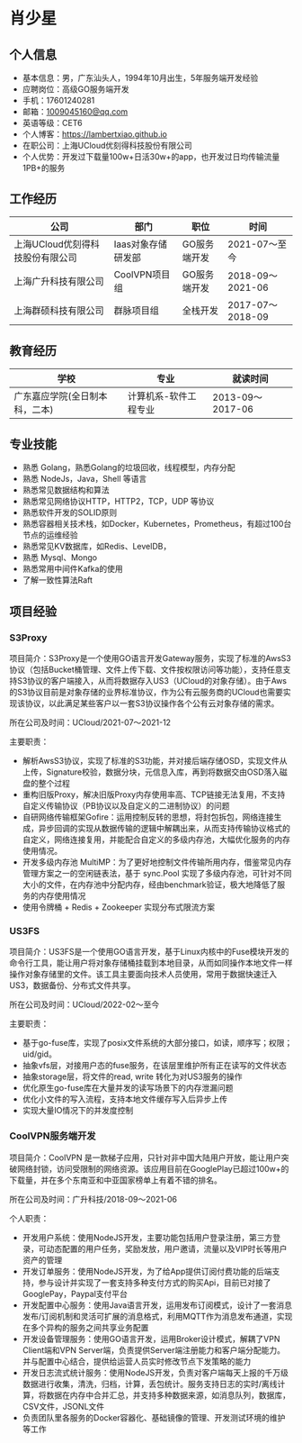 # 肖少星

## 个人信息

- 基本信息：男，广东汕头人，1994年10月出生，5年服务端开发经验
- 应聘岗位：高级GO服务端开发
- 手机：17601240281 
- 邮箱：1009045160@qq.com
- 英语等级：CET6
- 个人博客：https://lambertxiao.github.io
- 在职公司：上海UCloud优刻得科技股份有限公司
- 个人优势：开发过下载量100w+日活30w+的app，也开发过日均传输流量1PB+的服务

## 工作经历

| 公司 | 部门 | 职位 | 时间 |
| - | - | - | - |
| 上海UCloud优刻得科技股份有限公司 | Iaas对象存储研发部 | GO服务端开发 | 2021-07～至今 |
| 上海广升科技有限公司 | CoolVPN项目组 | GO服务端开发 | 2018-09～2021-06 |
| 上海群硕科技有限公司 | 群脉项目组 | 全栈开发 | 2017-07～2018-09 |

## 教育经历

| 学校 | 专业 | 就读时间 |
| - | - | - |
| 广东嘉应学院(全日制本科，二本) | 计算机系-软件工程专业 | 2013-09～2017-06 |

## 专业技能

- 熟悉 Golang，熟悉Golang的垃圾回收，线程模型，内存分配
- 熟悉 NodeJs，Java，Shell 等语言
- 熟悉常见数据结构和算法
- 熟悉常见网络协议HTTP，HTTP2，TCP，UDP 等协议
- 熟悉软件开发的SOLID原则
- 熟悉容器相关技术栈，如Docker，Kubernetes，Prometheus，有超过100台节点的运维经验
- 熟悉常见KV数据库，如Redis、LevelDB，
- 熟悉 Mysql、Mongo
- 熟悉常用中间件Kafka的使用
- 了解一致性算法Raft

## 项目经验

### S3Proxy

项目简介：S3Proxy是一个使用GO语言开发Gateway服务，实现了标准的AwsS3协议（包括Bucket桶管理、文件上传下载、文件按权限访问等功能），支持任意支持S3协议的客户端接入，从而将数据存入US3（UCloud的对象存储）。由于Aws的S3协议目前是对象存储的业界标准协议，作为公有云服务商的UCloud也需要实现该协议，以此满足某些客户以一套S3协议操作各个公有云对象存储的需求。

所在公司及时间：UCloud/2021-07～2021-12

主要职责：

- 解析AwsS3协议，实现了标准的S3功能，并对接后端存储OSD，实现文件从上传，Signature校验，数据分块，元信息入库，再到将数据交由OSD落入磁盘的整个过程
- 重构旧版Proxy，解决旧版Proxy内存使用率高、TCP链接无法复用，不支持自定义传输协议（PB协议以及自定义的二进制协议）的问题
- 自研网络传输框架Gofire：运用控制反转的思想，将封包拆包，网络连接生成，异步回调的实现从数据传输的逻辑中解耦出来，从而支持传输协议格式的自定义，网络连接复用，并能配合自定义的多级内存池，大幅优化服务的内存使用情况。
- 开发多级内存池 MultiMP：为了更好地控制文件传输所用内存，借鉴常见内存管理方案之一的空闲链表法，基于 sync.Pool 实现了多级内存池，可针对不同大小的文件，在内存池中分配内存，经由benchmark验证，极大地降低了服务的内存使用情况
- 使用令牌桶 + Redis + Zookeeper 实现分布式限流方案

### US3FS

项目简介：US3FS是一个使用GO语言开发，基于Linux内核中的Fuse模块开发的命令行工具，能让用户将对象存储桶挂载到本地目录，从而如同操作本地文件一样操作对象存储里的文件。该工具主要面向技术人员使用，常用于数据快速迁入US3，数据备份、分布式文件共享。

所在公司及时间：UCloud/2022-02～至今

主要职责：

- 基于go-fuse库，实现了posix文件系统的大部分接口，如读，顺序写；权限；uid/gid。
- 抽象vfs层，对接用户态的fuse服务，在该层里维护所有正在读写的文件状态
- 抽象storage层，将文件的read, write 转化为对US3服务的操作
- 优化原生go-fuse库在大量并发的读写场景下的内存泄漏问题
- 优化小文件的写入流程，支持本地文件缓存写入后异步上传
- 实现大量IO情况下的并发度控制

### CoolVPN服务端开发

项目简介：CoolVPN 是一款梯子应用，只针对非中国大陆用户开放，能让用户突破网络封锁，访问受限制的网络资源。该应用目前在GooglePlay已超过100w+的下载量，并在多个东南亚和中亚国家榜单上有着不错的排名。

所在公司及时间：广升科技/2018-09～2021-06

个人职责：

- 开发用户系统：使用NodeJS开发，主要功能包括用户登录注册，第三方登录，可动态配置的用户任务，奖励发放，用户邀请，流量以及VIP时长等用户资产的管理
- 开发订单服务：使用NodeJS开发，为了给App提供订阅付费功能的后端支持，参与设计并实现了一套支持多种支付方式的购买Api，目前已对接了GooglePay，Paypal支付平台
- 开发配置中心服务：使用Java语言开发，运用发布订阅模式，设计了一套消息发布/订阅机制和灵活可扩展的消息格式，利用MQTT作为消息发布通道，实现在多个异构的服务之间共享业务配置
- 开发设备管理服务：使用GO语言开发，运用Broker设计模式，解耦了VPN Client端和VPN Server端，负责提供Server端注册能力和客户端分配能力。并与配置中心结合，提供给运营人员实时修改节点下发策略的能力
- 开发日志流式统计服务：使用NodeJS开发，负责对客户端每天上报的千万级数据进行收集，清洗，归档，计算，丢包统计。服务支持日志的实时/离线计算，将数据在内存中合并汇总，并支持多种数据来源，如消息队列，数据库，CSV文件，JSONL文件
- 负责团队里各服务的Docker容器化、基础镜像的管理、开发测试环境的维护等工作
